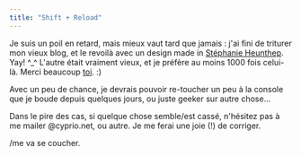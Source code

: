 ```yaml
---
title: "Shift + Reload"
---
```


Je suis un poil en retard, mais mieux vaut tard que jamais : j'ai fini de
triturer mon vieux blog, et le revoilà avec un design made in [Stéphanie
Heunthep](http://tfekoi.org/). Yay! ^_^ L'autre était vraiment vieux, et je
préfère au moins 1000 fois celui-là. Merci beaucoup
[toi](http://azi.tfekoi.org). :)

Avec un peu de chance, je devrais pouvoir re-toucher un peu à la console que
je boude depuis quelques jours, ou juste geeker sur autre chose...

Dans le pire des cas, si quelque chose semble/est cassé, n'hésitez pas à me
mailer @cyprio.net, ou autre. Je me ferai une joie (!) de corriger.

/me va se coucher.

